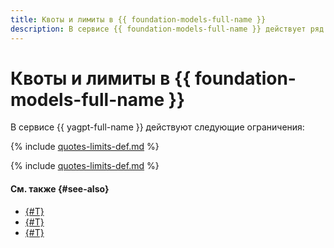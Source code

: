 ```yaml
---
title: Квоты и лимиты в {{ foundation-models-full-name }}
description: В сервисе {{ foundation-models-full-name }} действует ряд квот и лимитов. Более подробно об ограничениях в сервисах вы узнаете из этой статьи.
---
```


# Квоты и лимиты в {{ foundation-models-full-name }}

В сервисе {{ yagpt-full-name }} действуют следующие ограничения:

{% include [quotes-limits-def.md](../../_includes/quotes-limits-def-without-ui.md) %}

{% include [quotes-limits-def.md](../../_includes/yandexgpt-limits.md) %}

#### См. также {#see-also}

* [{#T}](../quickstart/yandexgpt.md)
* [{#T}](../quickstart/yandexart.md)
* [{#T}](../pricing.md)
